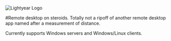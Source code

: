 ![Lightyear Logo](https://github.com/owoalex/lightyear/raw/dev/assets/lightyearlogo.png)

#Remote desktop on steroids. Totally not a ripoff of another remote desktop app named after a measurement of distance.

Currently supports Windows servers and Windows/Linux clients.
